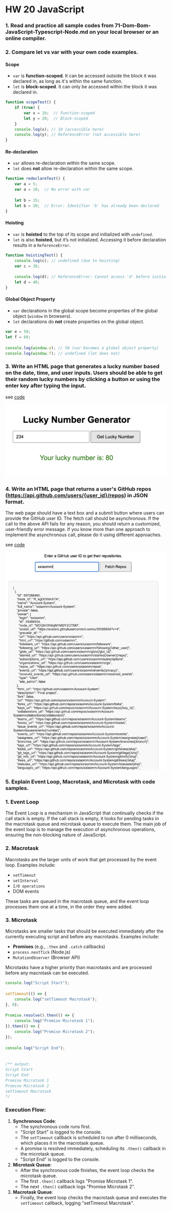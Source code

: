 # HW 20 JavaScript

### 1. Read and practice all sample codes from 71-Dom-Bom-JavaScript-Typescript-Node.md on your local browser or an online compiler.  



### 2. Compare let vs var with your own code examples. 

#### Scope

- `var` is **function-scoped**. It can be accessed outside the block it was declared in, as long as it's within the same function.
- `let` is **block-scoped**. It can only be accessed within the block it was declared in.

```js
function scopeTest() {
    if (true) {
        var x = 10;  // Function-scoped
        let y = 20;  // Block-scoped
    }
    console.log(x); // 10 (accessible here)
    console.log(y); // ReferenceError (not accessible here)
}
```



#### Re-declaration

- `var` allows re-declaration within the same scope.
- `let` does **not** allow re-declaration within the same scope.

```js
function redeclareTest() {
    var a = 5;
    var a = 10;  // No error with var

    let b = 15;
    let b = 20;  // Error: Identifier 'b' has already been declared
}
```



#### Hoisting

- `var` is **hoisted** to the top of its scope and initialized with `undefined`.
- `let` is also **hoisted**, but it’s not initialized. Accessing it before declaration results in a `ReferenceError`.

```js
function hoistingTest() {
    console.log(c); // undefined (due to hoisting)
    var c = 30;

    console.log(d); // ReferenceError: Cannot access 'd' before initialization
    let d = 40;
}	
```



#### Global Object Property

- `var` declarations in the global scope become properties of the global object (`window` in browsers).
- `let` declarations do **not** create properties on the global object.

```js
var e = 50;
let f = 60;

console.log(window.e); // 50 (var becomes a global object property)
console.log(window.f); // undefined (let does not)
```





### 3. Write an HTML page that generates a lucky number based on the date, time, and user inputs. Users should be able to get their random lucky numbers by clicking a button or using the enter key after typing the input. 

see [code](../Coding/JavaScript/lucky.html)

![luckNumber](./images/luckyNumber.png)



### 4. Write an HTML page that returns a user's GitHub repos (https://api.github.com/users/{user_id}/repos) in JSON format. 

The web page should have a text box and a submit button where users can provide the GitHub user ID. The fetch call should be asynchronous. If the call to the above API fails for any reason, you should return a customized, user-friendly error message. If you know more than one approach to implement the asynchronous call, please do it using different approaches. 

see [code](../Coding/JavaScript/github.html)

![gitRepo](./images/gitRepo.png)



### 5. Explain Event Loop, Macrotask, and Microtask with code samples.

### 1. **Event Loop**

The Event Loop is a mechanism in JavaScript that continually checks if the call stack is empty. If the call stack is empty, it looks for pending tasks in the macrotask queue and microtask queue to execute them. The main job of the event loop is to manage the execution of asynchronous operations, ensuring the non-blocking nature of JavaScript.

### 2. **Macrotask**

Macrotasks are the larger units of work that get processed by the event loop. Examples include:

- `setTimeout`
- `setInterval`
- `I/O operations`
- DOM events

These tasks are queued in the macrotask queue, and the event loop processes them one at a time, in the order they were added.

### 3. **Microtask**

Microtasks are smaller tasks that should be executed immediately after the currently executing script and before any macrotasks. Examples include:

- **Promises** (e.g., `.then` and `.catch` callbacks)
- `process.nextTick` (Node.js)
- `MutationObserver` (Browser API)

Microtasks have a higher priority than macrotasks and are processed before any macrotask can be executed.



```js
console.log("Script Start");

setTimeout(() => {
    console.log("setTimeout Macrotask");
}, 0);

Promise.resolve().then(() => {
    console.log("Promise Microtask 1");
}).then(() => {
    console.log("Promise Microtask 2");
});

console.log("Script End");


/** output:
Script Start
Script End
Promise Microtask 1
Promise Microtask 2
setTimeout Macrotask
*/
```

### Execution Flow:

1. **Synchronous Code**:
   - The synchronous code runs first.
   - "Script Start" is logged to the console.
   - The `setTimeout` callback is scheduled to run after 0 milliseconds, which places it in the macrotask queue.
   - A promise is resolved immediately, scheduling its `.then()` callback in the microtask queue.
   - "Script End" is logged to the console.
2. **Microtask Queue**:
   - After the synchronous code finishes, the event loop checks the microtask queue.
   - The first `.then()` callback logs "Promise Microtask 1".
   - The next `.then()` callback logs "Promise Microtask 2".
3. **Macrotask Queue**:
   - Finally, the event loop checks the macrotask queue and executes the `setTimeout` callback, logging "setTimeout Macrotask".


